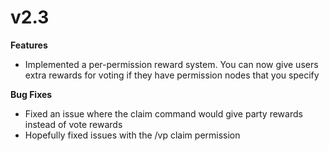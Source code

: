 # v2.3

**Features**

* Implemented a per-permission reward system. You can now give users extra rewards for voting if they have permission nodes that you specify

**Bug Fixes**

* Fixed an issue where the claim command would give party rewards instead of vote rewards
* Hopefully fixed issues with the /vp claim permission

